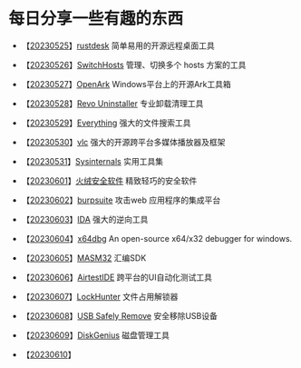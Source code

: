 # 每日分享一些有趣的东西

- 【[20230525](./20230525/rustdesk.md)】[rustdesk](https://github.com/rustdesk/rustdesk) 简单易用的开源远程桌面工具

- 【[20230526](./20230526/SwitchHosts.md)】[SwitchHosts](https://github.com/oldj/SwitchHosts) 管理、切换多个 hosts 方案的工具
- 【[20230527](./20230527/OpenArk.md)】[OpenArk](https://github.com/BlackINT3/OpenArk) Windows平台上的开源Ark工具箱
- 【[20230528](./20230528/Revo%20Uninstaller.md)】[Revo Uninstaller](https://www.revouninstaller.com/) 专业卸载清理工具
- 【[20230529](./20230529/Everything.md)】[Everything](https://www.voidtools.com/zh-cn/) 强大的文件搜索工具
- 【[20230530](./20230530/vlc.md)】[vlc](https://github.com/videolan/vlc) 强大的开源跨平台多媒体播放器及框架
- 【[20230531](./20230531/Sysinternals.md)】[Sysinternals](https://learn.microsoft.com/zh-cn/sysinternals/downloads/) 实用工具集
- 【[20230601](./20230601/%E7%81%AB%E7%BB%92%E5%AE%89%E5%85%A8%E8%BD%AF%E4%BB%B6.md)】[火绒安全软件](https://www.huorong.cn/) 精致轻巧的安全软件
- 【[20230602](./20230602/burpsuite.md)】[burpsuite](https://portswigger.net/burp) 攻击web 应用程序的集成平台
- 【[20230603](./20230603/IDA.md)】[IDA](https://hex-rays.com/) 强大的逆向工具
- 【[20230604](./20230604/x64dbg.md)】[x64dbg](https://github.com/x64dbg/x64dbg) An open-source x64/x32 debugger for windows.
- 【[20230605](./20230605/masm32.md)】[MASM32](http://www.masm32.com/) 汇编SDK
- 【[20230606](./20230606/AirtestIDE.md)】[AirtestIDE](http://airtest.netease.com/) 跨平台的UI自动化测试工具
- 【[20230607](./20230607/LockHunter.md)】[LockHunter](https://lockhunter.com/) 文件占用解锁器
- 【[20230608](./20230608/USB%20Safely%20Remove.md)】[USB Safely Remove](https://safelyremove.com/index.htm) 安全移除USB设备
- 【[20230609](./20230609/DiskGenius.md)】[DiskGenius](https://diskgenius.cn/) 磁盘管理工具
- 【[20230610](./20230610/DroidCamApp.md)】

